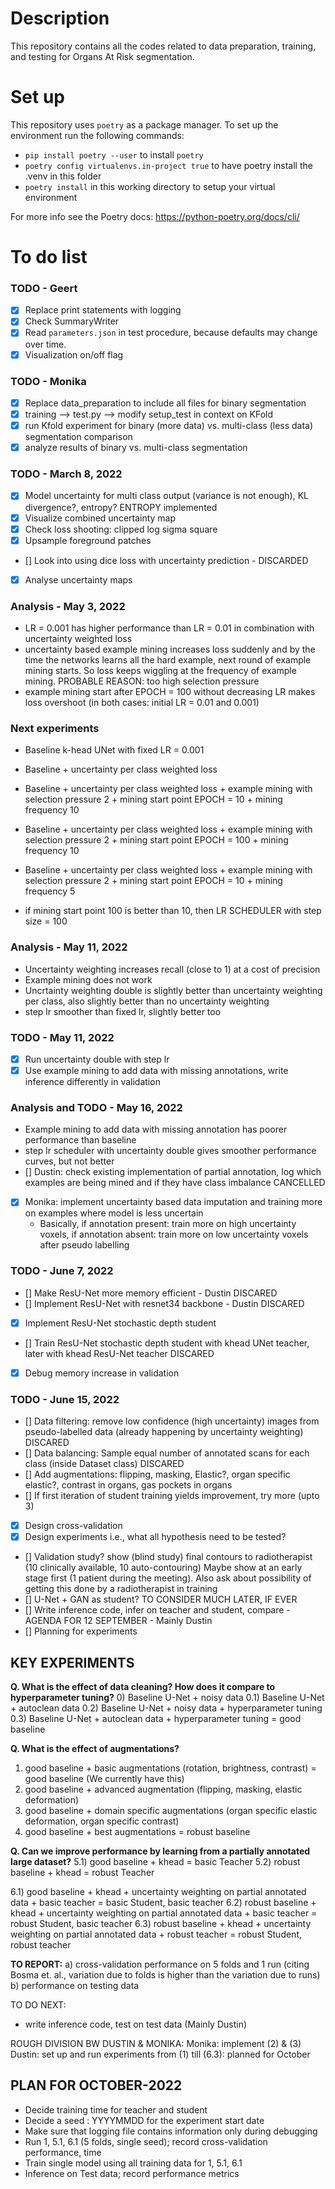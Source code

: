 # Description

This repository contains all the codes related to data preparation, training, and testing for Organs At Risk segmentation.

# Set up

This repository uses `poetry` as a package manager. To set up the environment run the following commands:

- ``pip install poetry --user`` to install `poetry`
- ``poetry config virtualenvs.in-project true`` to have poetry install the .venv in this folder
- ``poetry install`` in this working directory to setup your virtual environment

For more info see the Poetry docs: https://python-poetry.org/docs/cli/

# To do list

### TODO - Geert

- [x] Replace print statements with logging
- [x] Check SummaryWriter
- [x] Read `parameters.json` in test procedure, because defaults may change over time.
- [x] Visualization on/off flag

### TODO - Monika

- [x] Replace data_preparation to include all files for binary segmentation
- [x] training --> test.py --> modify setup_test in context on KFold
- [x] run Kfold experiment for binary (more data) vs. multi-class (less data) segmentation comparison
- [x] analyze results of binary vs. multi-class segmentation

### TODO - March 8, 2022

- [x] Model uncertainty for multi class output (variance is not enough), KL divergence?, entropy? ENTROPY implemented
- [x] Visualize combined uncertainty map
- [x] Check loss shooting: clipped log sigma square
- [x] Upsample foreground patches
- [] Look into using dice loss with uncertainty prediction - DISCARDED
- [x] Analyse uncertainty maps

### Analysis - May 3, 2022

- LR = 0.001 has higher performance than LR = 0.01 in combination with uncertainty weighted loss
- uncertainty based example mining increases loss suddenly and by the time the networks learns all the hard example, next round of example mining starts. So loss keeps wiggling at the frequency of example mining. PROBABLE REASON: too high selection pressure
- example mining start after EPOCH = 100 without decreasing LR makes loss overshoot (in both cases: initial LR = 0.01 and 0.001)

### Next experiments

- Baseline k-head UNet with fixed LR = 0.001
- Baseline + uncertainty per class weighted loss
- Baseline + uncertainty per class weighted loss + example mining with selection pressure 2 + mining start point EPOCH = 10 + mining frequency 10
- Baseline + uncertainty per class weighted loss + example mining with selection pressure 2 + mining start point EPOCH = 100 + mining frequency 10

- Baseline + uncertainty per class weighted loss + example mining with selection pressure 2 + mining start point EPOCH = 10 + mining frequency 5
- if mining start point 100 is better than 10, then LR SCHEDULER with step size = 100

### Analysis - May 11, 2022

- Uncertainty weighting increases recall (close to 1) at a cost of precision
- Example mining does not work
- Uncrtainty weighting double is slightly better than uncertainty weighting per class, also slightly better than no uncertainty weighting
- step lr smoother than fixed lr, slightly better too

### TODO - May 11, 2022

- [x] Run uncertainty double with step lr
- [x] Use example mining to add data with missing annotations, write inference differently in validation

### Analysis and TODO - May 16, 2022

- Example mining to add data with missing annotation has poorer performance than baseline
- step lr scheduler with uncertainty double gives smoother performance curves, but not better
- [] Dustin: check existing implementation of partial annotation, log which examples are being mined and if they have class imbalance CANCELLED
- [x] Monika: implement uncertainty based data imputation and training more on examples where model is less uncertain
  - Basically, if annotation present: train more on high uncertainty voxels, if annotation absent: train more on low uncertainty voxels after pseudo labelling

### TODO - June 7, 2022

- [] Make ResU-Net more memory efficient - Dustin DISCARED
- [] Implement ResU-Net with resnet34 backbone - Dustin DISCARED
- [X] Implement ResU-Net stochastic depth student
- [] Train ResU-Net stochastic depth student with khead UNet teacher, later with khead ResU-Net teacher DISCARED
- [X] Debug memory increase in validation

### TODO - June 15, 2022
- [] Data filtering: remove low confidence (high uncertainty) images from pseudo-labelled data (already happening by uncertainty weighting) DISCARED
- [] Data balancing: Sample equal number of annotated scans for each class (inside Dataset class) DISCARED
- [] Add augmentations: flipping, masking, Elastic?, organ specific elastic?, contrast in organs, gas pockets in organs
- [] If first iteration of student training yields improvement, try more (upto 3)
- [X] Design cross-validation
- [X] Design experiments i.e., what all hypothesis need to be tested?
- [] Validation study? show (blind study) final contours to radiotherapist (10 clinically available, 10 auto-contouring)
      Maybe show at an early stage first (1 patient during the meeting). Also ask about possibility of getting this done by a radiotherapist in training
- [] U-Net + GAN as student? TO CONSIDER MUCH LATER, IF EVER
- [] Write inference code, infer on teacher and student, compare - AGENDA FOR 12 SEPTEMBER - Mainly Dustin
- [] Planning for experiments

## KEY EXPERIMENTS
**Q. What is the effect of data cleaning? How does it compare to hyperparameter tuning?**
0) Baseline U-Net + noisy data
0.1) Baseline U-Net + autoclean data
0.2) Baseline U-Net + noisy data + hyperparameter tuning
0.3) Baseline U-Net + autoclean data + hyperparameter tuning = good baseline

**Q. What is the effect of augmentations?**
1) good baseline + basic augmentations (rotation, brightness, contrast) = good baseline (We currently have this)
2) good baseline + advanced augmentation (flipping, masking, elastic deformation)
3) good baseline + domain specific augmentations (organ specific elastic deformation, organ specific contrast)
4) good baseline + best augmentations = robust baseline

**Q. Can we improve performance by learning from a partially annotated large dataset?**
5.1) good baseline + khead = basic Teacher
5.2) robust baseline + khead = robust Teacher

6.1) good baseline + khead + uncertainty weighting on partial annotated data + basic teacher = basic Student, basic teacher
6.2) robust baseline + khead + uncertainty weighting on partial annotated data + basic teacher = robust Student, basic teacher
6.3) robust baseline + khead + uncertainty weighting on partial annotated data + robust teacher = robust Student, robust teacher

**TO REPORT:**
a) cross-validation performance on 5 folds and 1 run (citing Bosma et. al., variation due to folds is higher than the variation due to runs)
b) performance on testing data

TO DO NEXT:
- write inference code, test on test data (Mainly Dustin)

ROUGH DIVISION BW DUSTIN & MONIKA:
Monika: implement (2) & (3)
Dustin: set up and run experiments from (1) till (6.3): planned for October

## PLAN FOR OCTOBER-2022
- Decide training time for teacher and student
- Decide a seed : YYYYMMDD for the experiment start date
- Make sure that logging file contains information only during debugging
- Run 1, 5.1, 6.1 (5 folds, single seed); record cross-validation performance, time
- Train single model using all training data for 1, 5.1, 6.1
- Inference on Test data; record performance metrics
